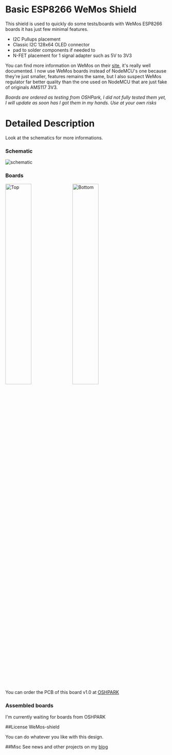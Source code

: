 Basic ESP8266 WeMos Shield
==========================

This shield is used to quickly do some tests/boards with WeMos ESP8266 boards it has just few minimal features.
- I2C Pullups placement
- Classic I2C 128x64 OLED connector
- pad to solder components if needed to
- N-FET placement for 1 signal adapter such as 5V to 3V3

You can find more information on WeMos on their [site][1], it's really well documented.
I now use WeMos boards instead of NodeMCU's one because they're just smaller, features remains the same, but I also suspect WeMos regulator far better quality than the one used on NodeMCU that are just fake of originals AMS117 3V3.

*Boards are ordered as testing from OSHPark, I did not fully tested them yet, I will update as soon has I got them in my hands. Use at your own risks*

Detailed Description
====================

Look at the schematics for more informations.

### Schematic  
![schematic](https://raw.githubusercontent.com/hallard/WeMos-shield/master/WeMos-shield-sch.png)  

### Boards  
<img src="https://raw.githubusercontent.com/hallard/WeMos-shield/master/WeMos-shield-top.png" alt="Top" width="40%" height="40%">&nbsp;
<img src="https://raw.githubusercontent.com/hallard/WeMos-shield/master/WeMos-shield-bot.png" alt="Bottom" width="40%" height="40%">&nbsp; 

You can order the PCB of this board v1.0 at [OSHPARK][3]

### Assembled boards

I'm currently waiting for boards from OSHPARK

##License WeMos-shield

You can do whatever you like with this design.

##Misc
See news and other projects on my [blog][2] 
 
[1]: http://www.wemos.cc/wiki/doku.php?id=en:d1_mini
[2]: https://hallard.me
[3]: https://oshpark.com/shared_projects/rnk2lmmh

